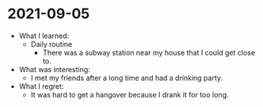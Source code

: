 # 2021-09-05

- What I learned:
  - Daily routine
    - There was a subway station near my house that I could get close to.
- What was interesting: 
  - I met my friends after a long time and had a drinking party.
- What I regret: 
  - It was hard to get a hangover because I drank it for too long.